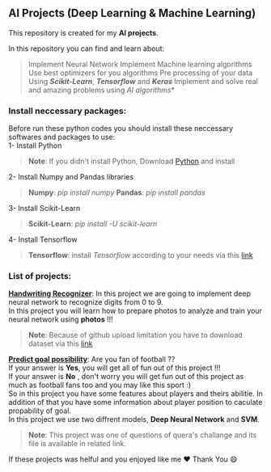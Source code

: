 ## AI Projects (Deep Learning & Machine Learning)

  

This repository is created for my **AI projects**.

In this repository you can find and learn about:

> Implement Neural Network
> Implement Machine learning algorithms
> Use best optimizers for you algorithms
> Pre processing of your data
> Using ***Scikit-Learn***, ***Tensorflow*** and ***Keras***
> Implement and solve real and amazing problems using *AI algorithms**

### Install neccessary packages:
Before run these python codes you should install these neccessary softwares and packages to use:<br>
1- Install Python</br>
> **Note**: If you didn't install Python, Download [Python](https://www.python.org/downloads/) and install

2- Install Numpy and Pandas libraries
> **Numpy**: *pip install numpy*
> **Pandas**: *pip install pandas*

3- Install Scikit-Learn
> **Scikit-Learn**: *pip install -U scikit-learn*

4- Install Tensorflow
> **Tensorflow**: install *Tensorflow* according to your needs via this [link](https://www.tensorflow.org/install/pip)

 ### List of projects:
  [**Handwriting Recognizer**](https://github.com/pak-app/ai-projects/tree/main/01-mnist_dataset_hand_writing): In this project we are going to implement deep neural network to recognize digits from 0 to 9.
 <br>In this project you will learn how to prepare photos to analyze and train your neural network using **photos** !!!</br>
>**Note**: Because of github upload limitation you have to download dataset via this [link](https://drive.google.com/drive/folders/1LLeYjmjh7JfKPAqNg8lkQ5XVU7MxKTDf?usp=sharing)

[**Predict goal possibility**](https://github.com/pak-app/ai-projects/tree/main/02-goal_prediction): Are you fan of football ??
<br>If your answer is **Yes**, you will get all of fun out of this project !!!</br>
If your answer is **No** , don't worry you will get fun out of this project as much as football fans too and you may like this sport :)
<br>So in this project you have some features about players and theirs abilitie. In addition of that you have some information about player position to caculate propability of goal.</br>
In this project we use two diffrent models, **Deep Neural Network** and **SVM**.
> **Note**: This project was one of questions of quera's challange and its file is available in related link.


If these projects was helful and you enjoyed like me :heart:
Thank You :smile:
